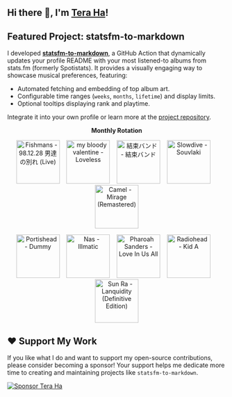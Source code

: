 ## Hi there 👋, I'm [Tera Ha](https://teraha.com)!

## Featured Project: statsfm-to-markdown

I developed **[statsfm-to-markdown](https://github.com/teraha-dev/statsfm-to-markdown)**, a GitHub Action that dynamically updates your profile README with your most listened-to albums from stats.fm (formerly Spotistats). It provides a visually engaging way to showcase musical preferences, featuring:

* Automated fetching and embedding of top album art.
* Configurable time ranges (`weeks`, `months`, `lifetime`) and display limits.
* Optional tooltips displaying rank and playtime.

Integrate it into your own profile or learn more at the [project repository](https://github.com/teraha-dev/statsfm-to-markdown).

<p align="center"><strong>Monthly Rotation</strong></p> 

<!-- STATSFM START -->

<p align="center"><a href="https://open.spotify.com/album/5K4YFkTizFoMOyN5Khfp7G" target="_blank" rel="noopener noreferrer" title="#1 Fishmans - 98.12.28 男達の別れ (Live) (12h 40m)"><img src="https://i.scdn.co/image/ab67616d0000b273b8b2f65e2dfa733439974801" alt="Fishmans - 98.12.28 男達の別れ (Live)" width="100" height="100"></a>    <a href="https://open.spotify.com/album/3GH4IiI6jQAIvnHVdb5FB6" target="_blank" rel="noopener noreferrer" title="#2 my bloody valentine - Loveless (5h 26m)"><img src="https://is1-ssl.mzstatic.com/image/thumb/Music116/v4/d8/9c/a2/d89ca2ad-3191-d877-4c2f-13fb3e619a7b/887830015998.png/768x768bb.jpg" alt="my bloody valentine - Loveless" width="100" height="100"></a>    <a href="https://open.spotify.com/album/5ZGzGGNAB6U7QlKpdaMu0d" target="_blank" rel="noopener noreferrer" title="#3 結束バンド - 結束バンド (5h 0m)"><img src="https://i.scdn.co/image/ab67616d0000b27309ca036917527fa198ead7b1" alt="結束バンド - 結束バンド" width="100" height="100"></a>    <a href="https://open.spotify.com/album/4i21O3uVh5palcfFhCjlT7" target="_blank" rel="noopener noreferrer" title="#4 Slowdive - Souvlaki (3h 17m)"><img src="https://is1-ssl.mzstatic.com/image/thumb/Music125/v4/c2/a0/a4/c2a0a495-ec33-27f1-c6db-0dff1c3ba15d/dj.pzrqoswp.jpg/768x768bb.jpg" alt="Slowdive - Souvlaki" width="100" height="100"></a>    <a href="#" target="_blank" rel="noopener noreferrer" title="#5 Camel - Mirage (Remastered) (3h 17m)"><img src="https://is1-ssl.mzstatic.com/image/thumb/Music118/v4/36/c0/15/36c015db-fa1b-c65c-67dc-302040ee3874/00042288292920.rgb.jpg/768x768bb.jpg" alt="Camel - Mirage (Remastered)" width="100" height="100"></a></p>
<p align="center"><a href="https://open.spotify.com/album/3539EbNgIdEDGBKkUf4wno" target="_blank" rel="noopener noreferrer" title="#6 Portishead - Dummy (2h 4m)"><img src="https://is1-ssl.mzstatic.com/image/thumb/Music115/v4/c1/71/93/c1719342-df7d-e9c5-c87c-53dae5afb289/00042282855329.rgb.jpg/768x768bb.jpg" alt="Portishead - Dummy" width="100" height="100"></a>    <a href="https://open.spotify.com/album/3kEtdS2pH6hKcMU9Wioob1" target="_blank" rel="noopener noreferrer" title="#7 Nas - Illmatic (1h 46m)"><img src="https://is1-ssl.mzstatic.com/image/thumb/Music125/v4/e8/13/50/e813500d-51cd-6c37-c405-53a668cbde97/886444072496.jpg/768x768bb.jpg" alt="Nas - Illmatic" width="100" height="100"></a>    <a href="https://open.spotify.com/album/1JxLSApMpvU99WyLV03B4e" target="_blank" rel="noopener noreferrer" title="#8 Pharoah Sanders - Love In Us All (1h 40m)"><img src="https://is1-ssl.mzstatic.com/image/thumb/Music113/v4/85/6f/28/856f28f7-f74b-9302-98a3-fcd1848eee43/19UMGIM36415.rgb.jpg/768x768bb.jpg" alt="Pharoah Sanders - Love In Us All" width="100" height="100"></a>    <a href="https://open.spotify.com/album/19RUXBFyM4PpmrLRdtqWbp" target="_blank" rel="noopener noreferrer" title="#9 Radiohead - Kid A (1h 34m)"><img src="https://is1-ssl.mzstatic.com/image/thumb/Music122/v4/bd/8e/13/bd8e1358-b367-a689-cb84-cebd0b067dc4/634904078263.png/768x768bb.jpg" alt="Radiohead - Kid A" width="100" height="100"></a>    <a href="https://open.spotify.com/album/6hwD6ZjtCYrZSBMmK5se46" target="_blank" rel="noopener noreferrer" title="#10 Sun Ra - Lanquidity (Definitive Edition) (1h 31m)"><img src="https://is1-ssl.mzstatic.com/image/thumb/Music124/v4/b3/2a/5f/b32a5f91-5551-1ac0-17c6-e6dd4dcc0292/4062548021820_3000.jpg/768x768bb.jpg" alt="Sun Ra - Lanquidity (Definitive Edition)" width="100" height="100"></a></p>
<!-- STATSFM END -->

## ❤️ Support My Work

If you like what I do and want to support my open-source contributions, please consider becoming a sponsor! Your support helps me dedicate more time to creating and maintaining projects like `statsfm-to-markdown`.

[![Sponsor Tera Ha](https://img.shields.io/github/sponsors/teraha-dev?style=social&logo=github)](https://github.com/sponsors/teraha-dev)
